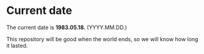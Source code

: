 # Current date

The current date is **1983.05.18.** (YYYY.MM.DD.)

This repository will be good when the world ends, so we will know how long it lasted.